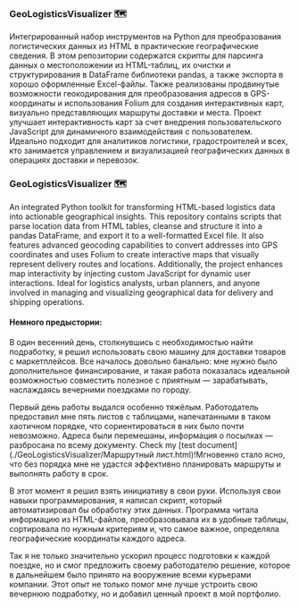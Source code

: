 ### GeoLogisticsVisualizer 🗺️
Интегрированный набор инструментов на Python для преобразования логистических данных из HTML в практические географические сведения. В этом репозитории содержатся скрипты для парсинга данных о местоположении из HTML-таблиц, их очистки и структурирования в DataFrame библиотеки pandas, а также экспорта в хорошо оформленные Excel-файлы. Также реализованы продвинутые возможности геокодирования для преобразования адресов в GPS-координаты и использования Folium для создания интерактивных карт, визуально представляющих маршруты доставки и места. Проект улучшает интерактивность карт за счет внедрения пользовательского JavaScript для динамичного взаимодействия с пользователем. Идеально подходит для аналитиков логистики, градостроителей и всех, кто занимается управлением и визуализацией географических данных в операциях доставки и перевозок.

### GeoLogisticsVisualizer 🗺️
An integrated Python toolkit for transforming HTML-based logistics data into actionable geographical insights. This repository contains scripts that parse location data from HTML tables, cleanse and structure it into a pandas DataFrame, and export it to a well-formatted Excel file. It also features advanced geocoding capabilities to convert addresses into GPS coordinates and uses Folium to create interactive maps that visually represent delivery routes and locations. Additionally, the project enhances map interactivity by injecting custom JavaScript for dynamic user interactions. Ideal for logistics analysts, urban planners, and anyone involved in managing and visualizing geographical data for delivery and shipping operations.

#### Немного предыстории:
В один весенний день, столкнувшись с необходимостью найти подработку, я решил использовать свою машину для доставки товаров с маркетплейсов. Все началось довольно банально: мне нужно было дополнительное финансирование, и такая работа показалась идеальной возможностью совместить полезное с приятным — зарабатывать, наслаждаясь вечерними поездками по городу.

Первый день работы выдался особенно тяжёлым. Работодатель предоставил мне пять листов с таблицами, напечатанными в таком хаотичном порядке, что сориентироваться в них было почти невозможно. Адреса были перемешаны, информация о посылках — разбросана по всему документу. Check my [test document](./GeoLogisticsVisualizer/Маршрутный лист.html)!Мгновенно стало ясно, что без порядка мне не удастся эффективно планировать маршруты и выполнять работу в срок.

В этот момент я решил взять инициативу в свои руки. Используя свои навыки программирования, я написал скрипт, который автоматизировал бы обработку этих данных. Программа читала информацию из HTML-файлов, преобразовывала их в удобные таблицы, сортировала по нужным критериям и, что самое важное, определяла географические координаты каждого адреса.

Так я не только значительно ускорил процесс подготовки к каждой поездке, но и смог предложить своему работодателю решение, которое в дальнейшем было принято на вооружение всеми курьерами компании. Этот опыт не только помог мне лучше устроить свою вечернюю подработку, но и добавил ценный проект в мой портфолио.
